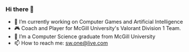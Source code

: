 ### Hi there 👋

- 🔭 I’m currently working on Computer Games and Artificial Intelligence
- 🎮 Coach and Player for McGill University's Valorant Division 1 Team.  
- 🌱 I’m a Computer Science graduate from McGill University
- 📫 How to reach me: sw.one@live.com

